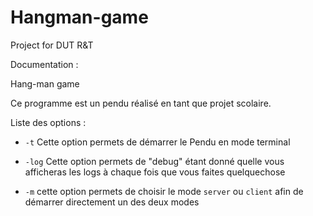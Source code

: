 # Hangman-game

Project for DUT R&T

Documentation :

Hang-man game 

Ce programme est un pendu réalisé en tant que projet scolaire.

Liste des options :

- `-t` Cette option permets de démarrer le Pendu en mode terminal

- `-log` Cette option permets de "debug" étant donné quelle vous afficheras les logs à chaque fois que vous faites quelquechose
  
- `-m` cette option permets de choisir le mode `server` ou `client` afin de démarrer directement un des deux modes 


